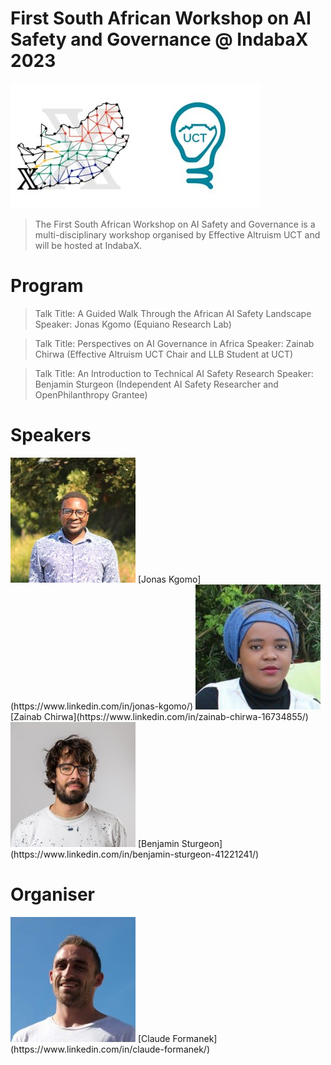 # First South African Workshop on AI Safety and Governance @ IndabaX 2023

<img src="assets/images/EA_UCT_IndabaX.jpg"  width="400" height="200" alt="EA UCT at IndabaX South Africa">

> The First South African Workshop on AI Safety and Governance is a multi-disciplinary workshop organised by Effective Altruism UCT and will be hosted at IndabaX. 

# Program

> Talk Title: A Guided Walk Through the African AI Safety Landscape
> Speaker: Jonas Kgomo (Equiano Research Lab)

> Talk Title: Perspectives on AI Governance in Africa
> Speaker: Zainab Chirwa (Effective Altruism UCT Chair and LLB Student at UCT)

> Talk Title: An Introduction to Technical AI Safety Research
> Speaker: Benjamin Sturgeon (Independent AI Safety Researcher and OpenPhilanthropy Grantee)

# Speakers

<img src="assets/images/jonas.jpeg" width="200" height="200" alt="Jonas">
[Jonas Kgomo](https://www.linkedin.com/in/jonas-kgomo/)

<img src="assets/images/zainab.jpeg" width="200" height="200" alt="Zainab">
[Zainab Chirwa](https://www.linkedin.com/in/zainab-chirwa-16734855/)

<img src="assets/images/ben.jpeg" width="200" height="200" alt="Ben">
[Benjamin Sturgeon](https://www.linkedin.com/in/benjamin-sturgeon-41221241/)

# Organiser

<img src="assets/images/claude.jpeg" width="200" height="200" alt="Claude">
[Claude Formanek](https://www.linkedin.com/in/claude-formanek/)